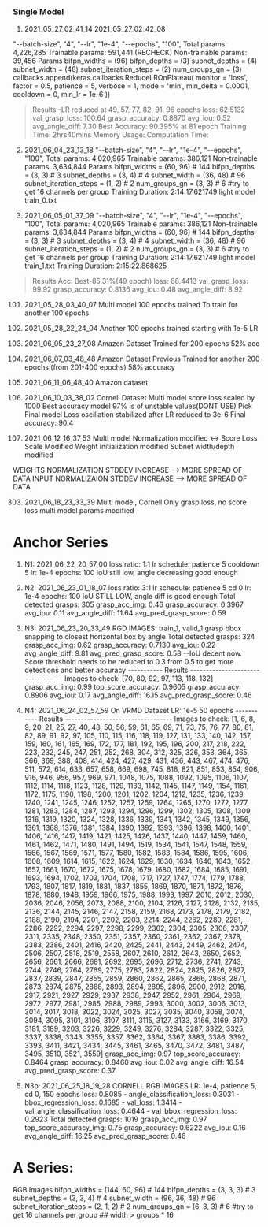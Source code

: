 ### Single Model

1. 2021_05_27_02_41_14   2021_05_27_02_42_08

"--batch-size", "4",
"--lr", "1e-4",
"--epochs", "100",
Total params: 4,226,285
Trainable params: 591,441 (RECHECK)
Non-trainable params: 39,456
Params
    bifpn_widths = (96)
    bifpn_depths = (3)
    subnet_depths = (4)
    subnet_width = (48)
    subnet_iteration_steps = (2)
    num_groups_gn = (3)
callbacks.append(keras.callbacks.ReduceLROnPlateau(
    monitor    = 'loss',
    factor     = 0.5,
    patience   = 5,
    verbose    = 1,
    mode       = 'min',
    min_delta  = 0.0001,
    cooldown   = 0,
    min_lr     = 1e-6
))
> Results
-LR reduced at 49, 57, 77, 82, 91, 96 epochs
loss: 62.5132
val_grasp_loss: 100.64
grasp_accuracy: 0.8870
avg_iou: 0.52
avg_angle_diff: 7.30
Best Accuracy: 90.395% at 81 epoch
Training Time: 2hrs40mins
Memory Usage:
Computation Time:

2. 2021_06_04_23_13_18
"--batch-size", "4",
"--lr", "1e-4",
"--epochs", "100",
Total params: 4,020,965
Trainable params: 386,121
Non-trainable params: 3,634,844
Params
    bifpn_widths = (60, 96)   # 144
    bifpn_depths = (3, 3)                # 3
    subnet_depths = (3, 4)               # 4
    subnet_width = (36, 48)    # 96
    subnet_iteration_steps = (1, 2)      # 2
    num_groups_gn = (3, 3)           # 6  #try to get 16 channels per group
Training Duration: 2:14:17.621749
light model
train_0.txt

3. 2021_06_05_01_37_09
"--batch-size", "4",
"--lr", "1e-4",
"--epochs", "100",
Total params: 4,020,965
Trainable params: 386,121
Non-trainable params: 3,634,844
Params
    bifpn_widths = (60, 96)   # 144
    bifpn_depths = (3, 3)                # 3
    subnet_depths = (3, 4)               # 4
    subnet_width = (36, 48)    # 96
    subnet_iteration_steps = (1, 2)      # 2
    num_groups_gn = (3, 3)           # 6  #try to get 16 channels per group
Training Duration: 2:14:17.621749
light model
train_1.txt
Training Duration: 2:15:22.868625
> Results
    Acc: Best-85.31%(49 epoch)
    loss: 68.4413
    val_grasp_loss: 99.92
    grasp_accuracy: 0.8136
    avg_iou: 0.48
    avg_angle_diff: 8.92


101. 2021_05_28_03_40_07
Multi model 100 epochs trained
To train for another 100 epochs

102. 2021_05_28_22_24_04
Another 100 epochs trained starting with 1e-5 LR

201. 2021_06_05_23_27_08
Amazon Dataset
Trained for 200 epochs
52% acc

202. 2021_06_07_03_48_48
Amazon Dataset
Previous Trained for another 200 epochs (from 201-400 epochs)
58% accuracy

203. 2021_06_11_06_48_40
Amazon dataset

301. 2021_06_10_03_38_02
Cornell Dataset
Multi model score loss scaled by 1000 
Best accuracy model 97% is of unstable values(DONT USE)
Pick Final model
Loss oscillation stabilized after LR reduced to 3e-6
Final accuracy: 90.4

302. 2021_06_12_16_37_53
Multi model
Normalization modified <-> Score Loss Scale Modified
Weight initialization modified
Subnet width/depth modified

WEIGHTS NORMALIZATION STDDEV INCREASE --> MORE SPREAD OF DATA
INPUT NORMALIZAION STDDEV INCREASE --> MORE SPREAD OF DATA

303. 2021_06_18_23_33_39
Multi model, Cornell
Only grasp loss, no score loss
multi model params modified

# Anchor Series
1. N1: 2021_06_22_20_57_00
    loss ratio: 1:1
    lr schedule: patience 5 cooldown 5
    lr: 1e-4
    epochs: 100
    IoU still low, angle decreasing good enough

2. N2: 2021_06_23_01_18_07
    loss ratio: 3:1
    lr schedule: patience 5 cd 0
    lr: 1e-4
    epochs: 100
    IoU STILL LOW, angle diff is good enough
        Total detected grasps:  305
        grasp_acc_img: 0.46
        grasp_accuracy: 0.3967
        avg_iou: 0.11
        avg_angle_diff: 11.64
        avg_pred_grasp_score: 0.59

3. N3: 2021_06_23_20_33_49
    RGD IMAGES: train_1, valid_1
    grasp bbox snapping to closest horizontal box by angle
    Total detected grasps:  324
    grasp_acc_img: 0.62
    grasp_accuracy: 0.7130
    avg_iou: 0.22
    avg_angle_diff: 9.81
    avg_pred_grasp_score: 0.58
    --IoU decent now. Score threshold needs to be reduced to 0.3 from 0.5 to get more detections and better accuracy
    ----------- Results ----------------------------------
    Images to check:  [70, 80, 92, 97, 113, 118, 132]
    grasp_acc_img: 0.99
    top_score_accuracy: 0.9605
    grasp_accuracy: 0.8906
    avg_iou: 0.17
    avg_angle_diff: 16.15
    avg_pred_grasp_score: 0.46

4. N4: 2021_06_24_02_57_59
    On VRMD Dataset
    LR: 1e-5
    50 epochs
    ----------- Results ----------------------------------
    Images to check:  [1, 6, 8, 9, 20, 21, 25, 27, 40, 48, 50, 56, 59, 61, 65, 69, 71, 73, 75, 76, 77, 80, 81, 82, 89, 91, 92, 97, 105, 110, 115, 116, 118, 119, 127, 131, 133, 140, 142, 157, 159, 160, 161, 165, 169, 172, 177, 181, 192, 195, 196, 200, 217, 218, 222, 223, 232, 245, 247, 251, 252, 268, 304, 312, 325, 326, 353, 364, 365, 366, 369, 388, 408, 414, 424, 427, 429, 431, 436, 443, 467, 474, 476, 511, 572, 614, 633, 657, 658, 669, 698, 745, 818, 821, 851, 853, 854, 906, 916, 946, 956, 957, 969, 971, 1048, 1075, 1088, 1092, 1095, 1106, 1107, 1112, 1114, 1118, 1123, 1128, 1129, 1133, 1142, 1145, 1147, 1149, 1154, 1161, 1172, 1175, 1190, 1198, 1200, 1201, 1202, 1204, 1212, 1235, 1236, 1239, 1240, 1241, 1245, 1246, 1252, 1257, 1259, 1264, 1265, 1270, 1272, 1277, 1281, 1283, 1284, 1287, 1293, 1294, 1296, 1299, 1302, 1305, 1308, 1309, 1316, 1319, 1320, 1324, 1328, 1336, 1339, 1341, 1342, 1345, 1349, 1356, 1361, 1368, 1376, 1381, 1384, 1390, 1392, 1393, 1396, 1398, 1400, 1401, 1406, 1416, 1417, 1419, 1421, 1425, 1426, 1437, 1440, 1447, 1459, 1460, 1461, 1462, 1471, 1480, 1491, 1494, 1519, 1534, 1541, 1547, 1548, 1559, 1566, 1567, 1569, 1571, 1577, 1580, 1582, 1583, 1584, 1586, 1595, 1606, 1608, 1609, 1614, 1615, 1622, 1624, 1629, 1630, 1634, 1640, 1643, 1652, 1657, 1661, 1670, 1672, 1675, 1678, 1679, 1680, 1682, 1684, 1685, 1691, 1693, 1694, 1702, 1703, 1704, 1708, 1717, 1727, 1747, 1774, 1779, 1788, 1793, 1807, 1817, 1819, 1831, 1837, 1855, 1869, 1870, 1871, 1872, 1876, 1878, 1880, 1948, 1959, 1966, 1975, 1988, 1993, 1997, 2010, 2012, 2030, 2036, 2046, 2056, 2073, 2088, 2100, 2104, 2126, 2127, 2128, 2132, 2135, 2136, 2144, 2145, 2146, 2147, 2158, 2159, 2168, 2173, 2178, 2179, 2182, 2188, 2190, 2194, 2201, 2202, 2203, 2214, 2244, 2262, 2280, 2281, 2286, 2292, 2294, 2297, 2298, 2299, 2302, 2304, 2305, 2306, 2307, 2311, 2335, 2348, 2350, 2351, 2357, 2360, 2361, 2362, 2367, 2378, 2383, 2386, 2401, 2416, 2420, 2425, 2441, 2443, 2449, 2462, 2474, 2506, 2507, 2518, 2519, 2558, 2607, 2610, 2612, 2643, 2650, 2652, 2656, 2661, 2666, 2681, 2692, 2695, 2696, 2712, 2736, 2741, 2743, 2744, 2746, 2764, 2769, 2775, 2783, 2822, 2824, 2825, 2826, 2827, 2837, 2839, 2847, 2855, 2859, 2860, 2862, 2865, 2866, 2868, 2871, 2873, 2874, 2875, 2888, 2893, 2894, 2895, 2896, 2900, 2912, 2916, 2917, 2921, 2927, 2929, 2937, 2938, 2947, 2952, 2961, 2964, 2969, 2972, 2977, 2981, 2985, 2988, 2989, 2993, 3000, 3002, 3006, 3013, 3014, 3017, 3018, 3022, 3024, 3025, 3027, 3035, 3040, 3058, 3074, 3094, 3095, 3101, 3106, 3107, 3111, 3115, 3127, 3133, 3166, 3169, 3170, 3181, 3189, 3203, 3226, 3229, 3249, 3276, 3284, 3287, 3322, 3325, 3337, 3338, 3343, 3355, 3357, 3362, 3364, 3367, 3383, 3386, 3392, 3393, 3411, 3421, 3434, 3445, 3461, 3465, 3470, 3472, 3481, 3487, 3495, 3510, 3521, 3559]
    grasp_acc_img: 0.97
    top_score_accuracy: 0.8464
    grasp_accuracy: 0.8460
    avg_iou: 0.02
    avg_angle_diff: 16.54
    avg_pred_grasp_score: 0.37

5. N3b: 2021_06_25_18_19_28
CORNELL RGB IMAGES
    LR: 1e-4, patience 5, cd 0, 150 epochs
    loss: 0.8085 - angle_classification_loss: 0.3031 - bbox_regression_loss: 0.1685 - val_loss: 1.3414 - val_angle_classification_loss: 0.4644 - val_bbox_regression_loss: 0.2923
    Total detected grasps:  1019
    grasp_acc_img: 0.97
    top_score_accuracy_img: 0.75
    grasp_accuracy: 0.6222
    avg_iou: 0.16
    avg_angle_diff: 16.25
    avg_pred_grasp_score: 0.46

# A Series:
RGB Images
bifpn_widths = (144, 60, 96)   # 144
bifpn_depths = (3, 3, 3)                # 3
subnet_depths = (3, 3, 4)               # 4
subnet_width = (96, 36, 48)    # 96
subnet_iteration_steps = (2, 1, 2)      # 2
num_groups_gn = (6, 3, 3)           # 6  #try to get 16 channels per group ## width > groups * 16 